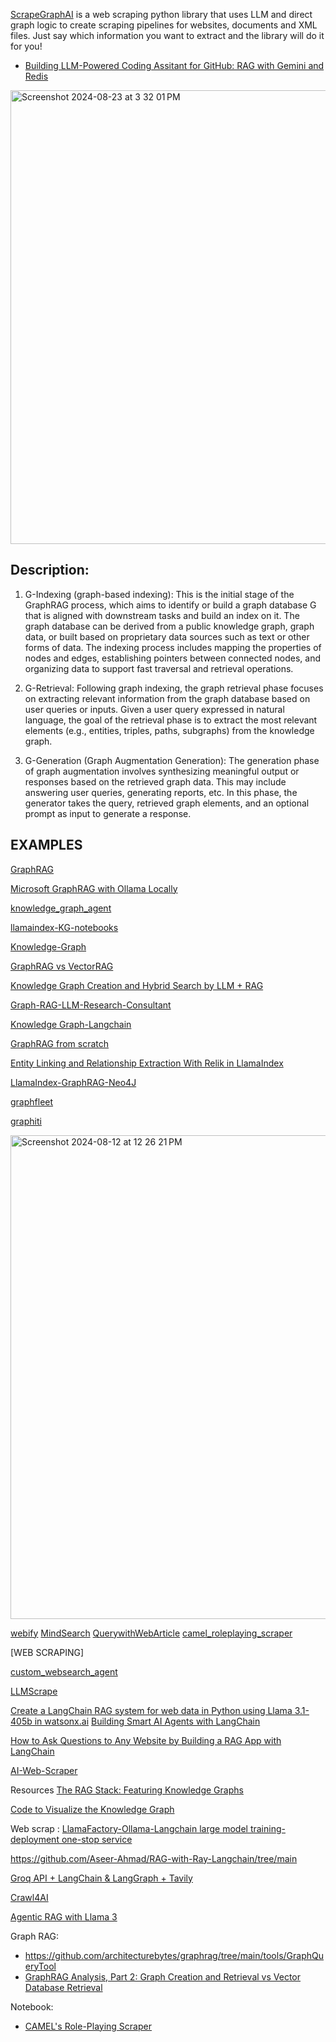 [ScrapeGraphAI](https://github.com/VinciGit00/Scrapegraph-ai?tab=readme-ov-file) is a web scraping python library that uses LLM and direct graph logic to create scraping pipelines for websites, documents and XML files. Just say which information you want to extract and the library will do it for you!
- [Building LLM-Powered Coding Assitant for GitHub: RAG with Gemini and Redis](https://towardsdatascience.com/building-llm-powered-coding-assitant-for-github-rag-with-gemini-and-redis-b88beeb42f2d)

<img width="726" alt="Screenshot 2024-08-23 at 3 32 01 PM" src="https://github.com/user-attachments/assets/9fb1e7bb-d34f-438f-a763-a4e46fd75d80">

## Description:
1. G-Indexing (graph-based indexing): This is the initial stage of the GraphRAG process, which aims to identify or build a graph database G that is aligned with downstream tasks and build an index on it. The graph database can be derived from a public knowledge graph, graph data, or built based on proprietary data sources such as text or other forms of data. The indexing process includes mapping the properties of nodes and edges, establishing pointers between connected nodes, and organizing data to support fast traversal and retrieval operations.

2. G-Retrieval: Following graph indexing, the graph retrieval phase focuses on extracting relevant information from the graph database based on user queries or inputs. Given a user query expressed in natural language, the goal of the retrieval phase is to extract the most relevant elements (e.g., entities, triples, paths, subgraphs) from the knowledge graph.

3. G-Generation (Graph Augmentation Generation): The generation phase of graph augmentation involves synthesizing meaningful output or responses based on the retrieved graph data. This may include answering user queries, generating reports, etc. In this phase, the generator takes the query, retrieved graph elements, and an optional prompt as input to generate a response.


## EXAMPLES

[GraphRAG](https://www.graphlit.com/blog/graphrag-using-knowledge-in-unstructured-data-to-build-apps-with-llms) 

[Microsoft GraphRAG with Ollama Locally](https://www.fahdmirza.com/2024/07/install-microsoft-graphrag-with-ollama.html)

[knowledge_graph_agent](https://github.com/camel-ai/camel/blob/master/examples/knowledge_graph/knowledge_graph_agent.py) 

[llamaindex-KG-notebooks](https://github.com/rajib76/llamaindex/tree/main/examples)

[Knowledge-Graph](https://github.com/Farzad-R/Advanced-QA-and-RAG-Series/blob/main/KnowledgeGraph-Q%26A-and-RAG-with-Text/explore/construct_kg_from_text.ipynb)

[GraphRAG vs VectorRAG](https://ai.plainenglish.io/graphrag-vs-rag-the-ultimate-use-case-3413fb48bbd4)

[Knowledge Graph Creation and Hybrid Search by LLM + RAG](https://zenn.dev/yumefuku/articles/llm-neo4j-hybrid) 

[Graph-RAG-LLM-Research-Consultant](https://github.com/jameshopham/Graph-RAG-LLM-Research-Consultant.github.io/blob/main/Graph_Rag_Research_Consultation.ipynb) 

[Knowledge Graph-Langchain](https://qiita.com/FukuharaYohei/items/6f1d094dc33688711221)

[ GraphRAG from scratch](https://medium.com/@premchotepanit/%E0%B8%97%E0%B8%B3-graphrag-from-scatch-%E0%B8%81%E0%B8%B1%E0%B8%99%E0%B8%84%E0%B8%A3%E0%B8%B1%E0%B8%9A-no-langchain-llamaindex-etc-81b13e499fe9)

[Entity Linking and Relationship Extraction With Relik in LlamaIndex](https://neo4j.com/developer-blog/entity-linking-relationship-extraction-relik-llamaindex/)

[LlamaIndex-GraphRAG-Neo4J](https://qiita.com/moritalous/items/d76bb199b865b746309b)

[graphfleet](https://pypi.org/project/graphfleet/0.5.40/)

[graphiti](https://github.com/getzep/graphiti)


<img width="774" alt="Screenshot 2024-08-12 at 12 26 21 PM" src="https://github.com/user-attachments/assets/376bccad-3791-4409-870d-f287dcc9305b">


[webify](https://github.com/ChrisShin11/webify)
[MindSearch](https://github.com/InternLM/MindSearch)
[QuerywithWebArticle](https://github.com/mdmahmudun/QuerywithWebArticle/blob/main/app.py)
[camel_roleplaying_scraper](https://github.com/mistralai/cookbook/blob/main/third_party/CAMEL_AI/camel_roleplaying_scraper.ipynb)


[WEB SCRAPING]

[custom_websearch_agent](https://github.com/john-adeojo/custom_websearch_agent/blob/main/agent.py)

[LLMScrape](https://github.com/z-008/LLMScrape/blob/main/WebScrape.ipynb) 

[Create a LangChain RAG system for web data in Python using Llama 3.1-405b in watsonx.ai](https://developer.ibm.com/tutorials/awb-create-langchain-rag-system-web-data-llama405b-watsonx/)
[Building Smart AI Agents with LangChain](https://www.analyticsvidhya.com/blog/2024/07/building-smart-ai-agents-with-langchain/)

[How to Ask Questions to Any Website by Building a RAG App with LangChain](https://medium.com/@pedro.aquino.se/how-to-ask-questions-to-any-website-by-building-a-rag-app-with-langchain-7e964764b983)

[AI-Web-Scraper](https://github.com/techwithtim/AI-Web-Scraper)


Resources
[The RAG Stack: Featuring Knowledge Graphs](https://akashbajwa.substack.com/p/the-rag-stack-featuring-knowledge) 

[Code to Visualize the Knowledge Graph](https://www.quantacosmos.com/2024/06/rag-retrieval-augmented-generation-llm.html) 

Web scrap : 
[LlamaFactory-Ollama-Langchain large model training-deployment one-stop service](https://www.skycaiji.com/aigc/ai19325.html) 

https://github.com/Aseer-Ahmad/RAG-with-Ray-Langchain/tree/main 

[Groq API + LangChain & LangGraph + Tavily](https://zenn.dev/mizunny/articles/dacdd21384a16b)


[Crawl4AI](https://mer.vin/2024/06/crawl4ai-and-praisonai/) 

[Agentic RAG with Llama 3](https://www.kaggle.com/code/redpen12/agentic-rag-with-llama-3)



Graph RAG:
- https://github.com/architecturebytes/graphrag/tree/main/tools/GraphQueryTool
- [GraphRAG Analysis, Part 2: Graph Creation and Retrieval vs Vector Database Retrieval](https://home.mlops.community/public/blogs/graphrag-analysis-part-2-graph-creation-and-retrieval-vs-vector-database-retrieval)

Notebook:
- [CAMEL's Role-Playing Scraper](https://colab.research.google.com/drive/1XN18zb5ay97ju8LvL7WikEDqQBws-t0U?usp=sharing#scrollTo=Tq_wssFTYaKH)

